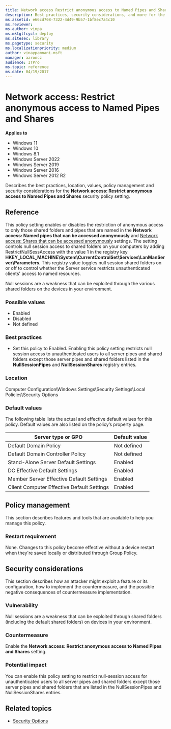 ```yaml
---
title: Network access Restrict anonymous access to Named Pipes and Shares
description: Best practices, security considerations, and more for the security policy setting, Network access Restrict anonymous access to Named Pipes and Shares.
ms.assetid: e66cd708-7322-4d49-9b57-1bf8ec7a4c10
ms.reviewer:
ms.author: vinpa
ms.mktglfcycl: deploy
ms.sitesec: library
ms.pagetype: security
ms.localizationpriority: medium
author: vinaypamnani-msft
manager: aaroncz
audience: ITPro
ms.topic: reference
ms.date: 04/19/2017
---
```


# Network access: Restrict anonymous access to Named Pipes and Shares

**Applies to**
-   Windows 11
-   Windows 10
-   Windows 8.1
-   Windows Server 2022
-   Windows Server 2019
-   Windows Server 2016
-   Windows Server 2012 R2

Describes the best practices, location, values, policy management and security considerations for the **Network access: Restrict anonymous access to Named Pipes and Shares** security policy setting.

## Reference

This policy setting enables or disables the restriction of anonymous access to only those shared folders and pipes that are named in the **Network access: Named pipes that can be accessed anonymously** and [Network access: Shares that can be accessed anonymously](network-access-shares-that-can-be-accessed-anonymously.md) settings. The setting controls null session access to shared folders on your computers by adding RestrictNullSessAccess with the value 1 in the registry key
**HKEY\_LOCAL\_MACHINE\\System\\CurrentControlSet\\Services\\LanManServer\\Parameters**. This registry value toggles null session shared folders on or off to control whether the Server service restricts unauthenticated clients' access to named resources.

Null sessions are a weakness that can be exploited through the various shared folders on the devices in your environment.

### Possible values

-   Enabled
-   Disabled
-   Not defined

### Best practices

-   Set this policy to Enabled. Enabling this policy setting restricts null session access to unauthenticated users to all server pipes and shared folders except those server pipes and shared folders listed in the **NullSessionPipes** and **NullSessionShares** registry entries.

### Location

Computer Configuration\\Windows Settings\\Security Settings\\Local Policies\\Security Options

### Default values

The following table lists the actual and effective default values for this policy. Default values are also listed on the policy’s property page.

| Server type or GPO | Default value |
| - | - |
| Default Domain Policy| Not defined|
| Default Domain Controller Policy | Not defined|
| Stand-Alone Server Default Settings | Enabled|
| DC Effective Default Settings | Enabled|
| Member Server Effective Default Settings | Enabled|
| Client Computer Effective Default Settings| Enabled|

## Policy management

This section describes features and tools that are available to help you manage this policy.

### Restart requirement

None. Changes to this policy become effective without a device restart when they're saved locally or distributed through Group Policy.

## Security considerations

This section describes how an attacker might exploit a feature or its configuration, how to implement the countermeasure, and the possible negative consequences of countermeasure implementation.

### Vulnerability

Null sessions are a weakness that can be exploited through shared folders (including the default shared folders) on devices in your environment.

### Countermeasure

Enable the **Network access: Restrict anonymous access to Named Pipes and Shares** setting.

### Potential impact

You can enable this policy setting to restrict null-session access for unauthenticated users to all server pipes and shared folders except those server pipes and shared folders that are listed in the NullSessionPipes and NullSessionShares entries.

## Related topics

- [Security Options](security-options.md)
